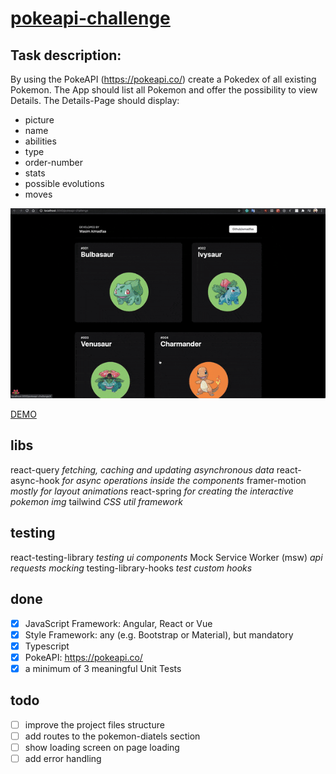 # [pokeapi-challenge](http://wmadfaa.github.io/pokeapi-challenge)

## Task description:

By using the PokeAPI (https://pokeapi.co/) create a Pokedex of all existing Pokemon. The App should list all Pokemon and offer the possibility to view Details.
The Details-Page should display:

- picture
- name
- abilities
- type
- order-number
- stats
- possible evolutions
- moves

![demo](./images/demo.gif)

[DEMO](http://wmadfaa.github.io/pokeapi-challenge)

## libs

react-query _fetching, caching and updating asynchronous data_
react-async-hook _for async operations inside the components_
framer-motion _mostly for layout animations_
react-spring _for creating the interactive pokemon img_
tailwind _CSS util framework_

## testing

react-testing-library _testing ui components_
Mock Service Worker (msw) _api requests mocking_
testing-library-hooks _test custom hooks_

## done

- [x] JavaScript Framework: Angular, React or Vue
- [x] Style Framework: any (e.g. Bootstrap or Material), but mandatory
- [x] Typescript
- [x] PokeAPI: https://pokeapi.co/
- [x] a minimum of 3 meaningful Unit Tests

## todo

- [ ] improve the project files structure
- [ ] add routes to the pokemon-diatels section
- [ ] show loading screen on page loading
- [ ] add error handling
